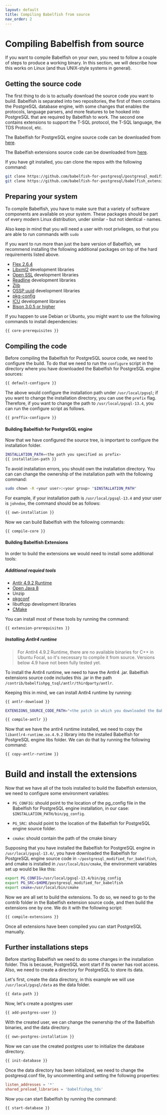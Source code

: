 ```yaml
---
layout: default
title: Compiling Babelfish from source
nav_order: 2
---
```


# Compiling Babelfish from source

If you want to compile Babelfish on your own, you need to follow a couple of steps to
produce a working binary. In this section, we will describe how this works on
Linux (and thus UNIX-style systems in general). 


## Getting the source code

The first thing to do is to actually download the source code you want to build.
Babelfish is separated into two repositories, the first of them contains 
the PostgreSQL database engine, with some changes that enables the 
protocols, language parsers, and more features to be hooked into PostgreSQL that are required by Babelfish to work. 
The second one contains extensions to support the T-SQL protocol, the T-SQL language, the TDS Protocol, etc.

The Babelfish for PostgreSQL engine source code can be downloaded 
from [here](https://github.com/babelfish-for-postgresql/postgresql_modified_for_babelfish).

The Babelfish extensions source code can be downloaded 
from [here](https://github.com/babelfish-for-postgresql/babelfish_extensions).

If you have git installed, you can clone the repos with the following command:

``` sh
git clone https://github.com/babelfish-for-postgresql/postgresql_modified_for_babelfish.git
git clone https://github.com/babelfish-for-postgresql/babelfish_extensions.git
```


## Preparing your system

To compile Babelfish, you have to make sure that a variety of software components
are available on your system. These packages should be part of every modern
Linux distribution, under similar - but not identical - names. 

Also keep in mind that you will need a user with root privileges, so that you are able to run commands with `sudo`

If you want to run more than just the bare version of Babelfish, we recommend
installing the following additional packages on top of the hard requirements listed
above.

- [Flex 2.6.4](https://github.com/westes/flex)
- [Libxml2](http://xmlsoft.org/) development libraries
- [Open SSL](https://www.openssl.org/) development libraries
- [Readline](https://tiswww.cwru.edu/php/chet/readline/rltop.html) development libraries
- [Zlib](https://zlib.net/)
- [OSSP uuid](http://www.ossp.org/pkg/lib/uuid/) development libraries
- [pkg-config](https://linux.die.net/man/1/pkg-config)
- [ICU](https://icu.unicode.org/) development libraries
- [Bison 3.0.5 or higher](https://www.gnu.org/software/bison/)

If you happen to use Debian or Ubuntu, you might want to use the following
commands to install dependencies:

``` sh
{{ core-prerequisites }}
```

## Compiling the code 

Before compiling the Babelfish for PostgreSQL source code, we need to configure the
build. To do that we need to run the `configure` script in the directory where you
have downloaded the Babelfish for PostgreSQL engine sources:

``` sh
{{ default-configure }}
``` 

The above would configure the installation path under `/usr/local/pgsql`; if
you want to change the installation directory, you can use the `prefix` flag.
Therefore, if you want to change the path to `/usr/local/pgsql-13.4`, you can
run the configure script as follows.

 ``` sh
{{ preffix-configure }}
 ```

#### Building Babelfish for PostgreSQL engine

Now that we have configured the source tree, is important to configure the installation folder. 

``` sh
INSTALLATION_PATH=<the path you specified as prefix>
{{ installation-path }}
```

To avoid installation errors, you should own the installation directory. You can can change the 
 ownership of the installation path with the following command:

``` sh
sudo chown -R <your user>:<your group> "$INSTALLATION_PATH"
```

For example, if your installation path is `/usr/local/pgsql-13.4` and your user is `johndoe`, 
 the command should be as follows:

``` sh
{{ own-installation }}
```

Now we can build Babelfish with the following commands:

``` sh
{{ compile-core }}
```

#### Building Babelfish Extensions

In order to build the extensions we would need to install some additional tools: 

##### Additional requied tools
- [Antlr 4.9.2 Runtime](https://www.antlr.org/)
- [Open Java 8](https://openjdk.java.net/)
- Unzip
- [pkgconf](http://pkgconf.org/)
- libutfcpp development libraries
- [CMake](https://cmake.org/)

You can install most of these tools by running the command:

``` sh
{{ extension-prerequisites }}
```

##### Installing Antlr4 runtime

> For Antlr4 4.9.2 Runtime, there are no available binaries for C++ in Ubuntu Focal, so it's necessary to compile it from source. Versions below 4.9 have not been fully tested yet. 

To install the Antlr4 runtime, we need to have the Antlr4 .jar. Babelfish extensions source code includes 
this .jar in the path `/contrib/babelfishpg_tsql/antlr/thirdparty/antlr`.

Keeping this in mind, we can install Antlr4 runtime by running:

``` sh
{{ antlr-download }}

EXTENSIONS_SOURCE_CODE_PATH="<the patch in which you downloaded the Babelfish extensions source code>"

{{ compile-antlr }}
```

Now that we have the antlr4 runtime installed, we need to copy the
`libantlr4-runtime.so.4.9.2` library into the installed Babelfish for PostgreSQL
engine libs folder. We can do that by running the following command:

``` sh
{{ copy-antlr-runtime }}
```

# Build and install the extensions

Now that we have all of the tools installed to build the Babelfish extension, we
need to configure some environment variables: 

- `PG_CONFIG`: should point to the location of the pg_config file in the
  Babelfish for PostgreSQL engine installation, in our case: `$INSTALLATION_PATH/bin/pg_config`.

- `PG_SRC`: should point to the location of the Babelfish for PostgreSQL engine
  source folder.

- `cmake`: should contain the path of the cmake binary

Supposing that you have installed the Babelfish for PostgreSQL engine in
`/usr/local/pgsql-13.4/`, you have downloaded the Babelfish for PostgreSQL engine
source code in `~/postgresql_modified_for_babelfish`, and cmake is installed in
`/usr/local/bin/cmake`, the environment variables set up would be like this:

``` sh
export PG_CONFIG=/usr/local/pgsql-13.4/bin/pg_config
export PG_SRC=$HOME/postgresql_modified_for_babelfish
export cmake=/usr/local/bin/cmake
```

Now we are all set to build the extensions. To do so, we need to go to the
contrib folder in the Babelfish extension source code, and then build the
extensions one by one. We do it with the following script:

``` sh
{{ compile-extensions }}
```

Once all extensions have been compiled you can start PostgreSQL manually.

## Further installations steps

Before starting Babelfish we need to do some changes in the installation folder. 
 This is because, PostgreSQL wont start if its owner has root access. Also, we need to create 
 a directory for PostgreSQL to store its data. 

Let's first, create the data directory, in this example we will use `/usr/local/pgsql/data` as the data 
 folder. 

``` sh
{{ data-path }}
```

Now, let's create a postgres user

``` sh
{{ add-postgres-user }}
```

With the created user, we can change the ownership the of the Babelfish binaries, and the data directory.

``` sh
{{ own-postgres-installation }}
```

Now we can use the created postgres user to initialize the database directory.

``` sh
{{ init-database }}
```

Once the data directory has been initialized, we need to change the postgresql.conf file, by uncommenting and setting the following properties:

``` conf
listen_addresses = '*'
shared_preload_libraries = 'babelfishpg_tds'
```

Now you can start Babelfish by running the command:
``` sh
{{ start-database }}
```
